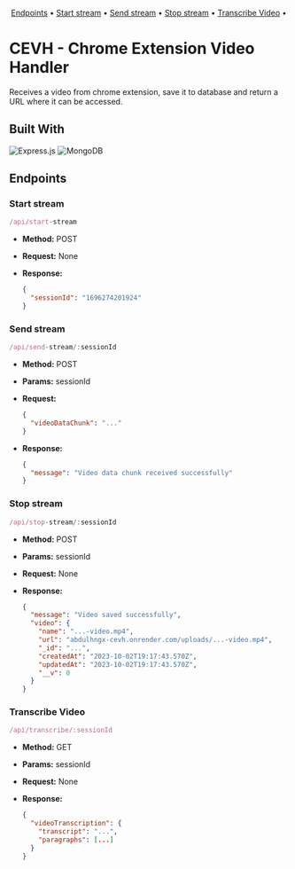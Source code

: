 <p align="center" id="top">
  <a href="#endpoints">Endpoints</a> •
  <a href="#start-stream">Start stream</a> •
  <a href="#send-stream">Send stream</a> •
  <a href="#stop-stream">Stop stream</a> •
  <a href="#transcribe-video">Transcribe Video</a> •
</p>

# CEVH - Chrome Extension Video Handler

Receives a video from chrome extension, save it to database and return a URL where it can be accessed.

## Built With

![Express.js](https://img.shields.io/badge/express.js-%23404d59.svg?style=for-the-badge&logo=express&logoColor=%2361DAFB)
![MongoDB](https://img.shields.io/badge/MongoDB-%234ea94b.svg?style=for-the-badge&logo=mongodb&logoColor=white)

## Endpoints

### Start stream
  
  ```js
  /api/start-stream
  ```

* **Method:** POST
* **Request:** None
* **Response:**
  
  ```json
  {
    "sessionId": "1696274201924"
  }
  ```

### Send stream
  
  ```js
  /api/send-stream/:sessionId
  ```

* **Method:** POST
* **Params:** sessionId
* **Request:**

  ```json
  {
    "videoDataChunk": "..."
  }
  ```

* **Response:**
  
  ```json
  {
    "message": "Video data chunk received successfully"
  }
  ```

### Stop stream
  
  ```js
  /api/stop-stream/:sessionId
  ```

* **Method:** POST
* **Params:** sessionId
* **Request:** None
* **Response:**
  
  ```json
  {
    "message": "Video saved successfully",
    "video": {
      "name": "...-video.mp4",
      "url": "abdulhngx-cevh.onrender.com/uploads/...-video.mp4",
      "_id": "...",
      "createdAt": "2023-10-02T19:17:43.570Z",
      "updatedAt": "2023-10-02T19:17:43.570Z",
      "__v": 0
    }
  }
  ```

### Transcribe Video
  
  ```js
  /api/transcribe/:sessionId
  ```

* **Method:** GET
* **Params:** sessionId
* **Request:** None
* **Response:**
  
  ```json
  {
    "videoTranscription": {
      "transcript": "...",
      "paragraphs": [...]    
    }
  }
  ```
